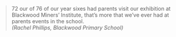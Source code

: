 > 72 our of 76 of our year sixes had parents visit our exhibition at Blackwood Miners’ Institute, that’s more that we’ve ever had at parents events in the school.<br /><cite>(Rachel Phillips, Blackwood Primary School)